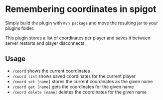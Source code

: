 # Remembering coordinates in spigot

Simply build the plugin with ```mvn package```
and move the resulting jar to your plugins folder.

This plugin stores a list of coordinates per player and saves it between
server restarts and player disconnects

## Usage
- ```/coord``` shows the current coordinates
- ```/coord list``` shows saved coordinates for the current player
- ```/coord set [name]``` stores the current coordinates as the given name
- ```/coord get [name]``` gets the coordinates for the given name
- ```/coord delete [name]``` deletes the coordinates for the given name
